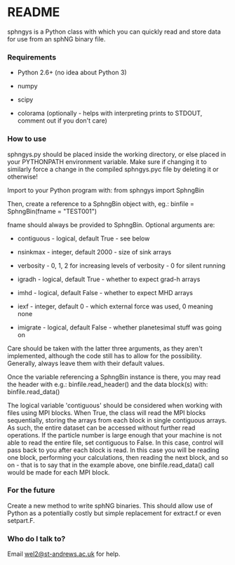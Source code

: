 # README #

sphngys is a Python class with which you can quickly read and store data for use from an sphNG binary file.

### Requirements ###

* Python 2.6+ (no idea about Python 3)

* numpy

* scipy

* colorama (optionally - helps with interpreting prints to STDOUT, comment out if you don't care)

### How to use ###

sphngys.py should be placed inside the working directory, or else placed in your PYTHONPATH environment variable. Make sure if changing it to similarly force a change in the compiled sphngys.pyc file by deleting it or otherwise!

Import to your Python program with:
from sphngys import SphngBin

Then, create a reference to a SphngBin object with, eg.:
binfile = SphngBin(fname = "TEST001")

fname should always be provided to SphngBin. Optional arguments are:

* contiguous - logical, default True - see below

* nsinkmax - integer, default 2000 - size of sink arrays

* verbosity - 0, 1, 2 for increasing levels of verbosity - 0 for silent running

* igradh - logical, default True - whether to expect grad-h arrays

* imhd - logical, default False - whether to expect MHD arrays

* iexf - integer, default 0 - which external force was used, 0 meaning none

* imigrate - logical, default False - whether planetesimal stuff was going on

Care should be taken with the latter three arguments, as they aren't implemented, although the code still has to allow for the possibility. Generally, always leave them with their default values.

Once the variable referencing a SphngBin instance is there, you may read the header with e.g.:
binfile.read_header()
and the data block(s) with:
binfile.read_data()

The logical variable 'contiguous' should be considered when working with files using MPI blocks. When True, the class will read the MPI blocks sequentially, storing the arrays from each block in single contiguous arrays. As such, the entire dataset can be accessed without further read operations. If the particle number is large enough that your machine is not able to read the entire file, set contiguous to False. In this case, control will pass back to you after each block is read. In this case you will be reading one block, performing your calculations, then reading the next block, and so on - that is to say that in the example above, one binfile.read_data() call would be made for each MPI block.

### For the future ###

Create a new method to write sphNG binaries. This should allow use of Python as a potentially costly but simple replacement for extract.f or even setpart.F.

### Who do I talk to? ###

Email wel2@st-andrews.ac.uk for help.
